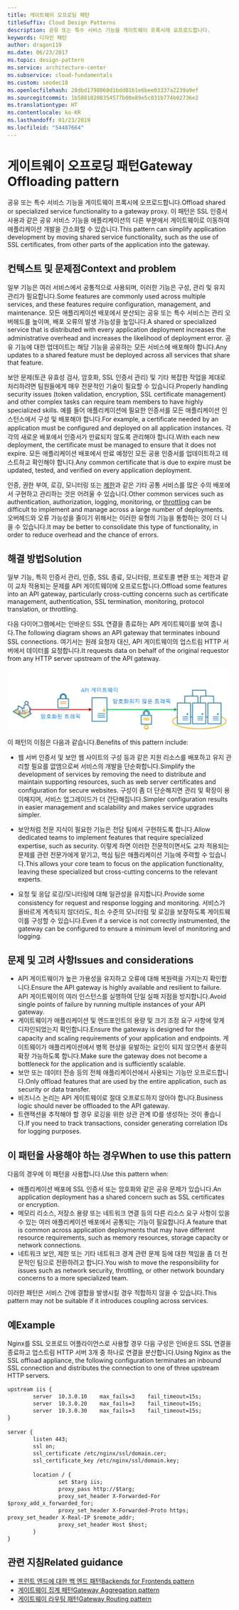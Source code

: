 ```yaml
---
title: 게이트웨이 오프로딩 패턴
titleSuffix: Cloud Design Patterns
description: 공유 또는 특수 서비스 기능을 게이트웨이 프록시에 오프로드합니다.
keywords: 디자인 패턴
author: dragon119
ms.date: 06/23/2017
ms.topic: design-pattern
ms.service: architecture-center
ms.subservice: cloud-fundamentals
ms.custom: seodec18
ms.openlocfilehash: 28dbd1798060d1bdd01b1e6bee03337a2239a9ef
ms.sourcegitcommit: 1b50810208354577b00e89e5c031b774b02736e2
ms.translationtype: HT
ms.contentlocale: ko-KR
ms.lasthandoff: 01/23/2019
ms.locfileid: "54487664"
---
```

# <a name="gateway-offloading-pattern"></a><span data-ttu-id="c0ad3-104">게이트웨이 오프로딩 패턴</span><span class="sxs-lookup"><span data-stu-id="c0ad3-104">Gateway Offloading pattern</span></span>

<span data-ttu-id="c0ad3-105">공유 또는 특수 서비스 기능을 게이트웨이 프록시에 오프로드합니다.</span><span class="sxs-lookup"><span data-stu-id="c0ad3-105">Offload shared or specialized service functionality to a gateway proxy.</span></span> <span data-ttu-id="c0ad3-106">이 패턴은 SSL 인증서 사용과 같은 공유 서비스 기능을 애플리케이션의 다른 부분에서 게이트웨이로 이동하여 애플리케이션 개발을 간소화할 수 있습니다.</span><span class="sxs-lookup"><span data-stu-id="c0ad3-106">This pattern can simplify application development by moving shared service functionality, such as the use of SSL certificates, from other parts of the application into the gateway.</span></span>

## <a name="context-and-problem"></a><span data-ttu-id="c0ad3-107">컨텍스트 및 문제점</span><span class="sxs-lookup"><span data-stu-id="c0ad3-107">Context and problem</span></span>

<span data-ttu-id="c0ad3-108">일부 기능은 여러 서비스에서 공통적으로 사용되며, 이러한 기능은 구성, 관리 및 유지 관리가 필요합니다.</span><span class="sxs-lookup"><span data-stu-id="c0ad3-108">Some features are commonly used across multiple services, and these features require configuration, management, and maintenance.</span></span> <span data-ttu-id="c0ad3-109">모든 애플리케이션 배포에서 분산되는 공유 또는 특수 서비스는 관리 오버헤드를 높이며, 배포 오류의 발생 가능성을 높입니다.</span><span class="sxs-lookup"><span data-stu-id="c0ad3-109">A shared or specialized service that is distributed with every application deployment increases the administrative overhead and increases the likelihood of deployment error.</span></span> <span data-ttu-id="c0ad3-110">공유 기능에 대한 업데이트는 해당 기능을 공유하는 모든 서비스에 배포해야 합니다.</span><span class="sxs-lookup"><span data-stu-id="c0ad3-110">Any updates to a shared feature must be deployed across all services that share that feature.</span></span>

<span data-ttu-id="c0ad3-111">보안 문제(토큰 유효성 검사, 암호화, SSL 인증서 관리) 및 기타 복잡한 작업을 제대로 처리하려면 팀원들에게 매우 전문적인 기술이 필요할 수 있습니다.</span><span class="sxs-lookup"><span data-stu-id="c0ad3-111">Properly handling security issues (token validation, encryption, SSL certificate management) and other complex tasks can require team members to have highly specialized skills.</span></span> <span data-ttu-id="c0ad3-112">예를 들어 애플리케이션에 필요한 인증서를 모든 애플리케이션 인스턴스에서 구성 및 배포해야 합니다.</span><span class="sxs-lookup"><span data-stu-id="c0ad3-112">For example, a certificate needed by an application must be configured and deployed on all application instances.</span></span> <span data-ttu-id="c0ad3-113">각각의 새로운 배포에서 인증서가 만료되지 않도록 관리해야 합니다.</span><span class="sxs-lookup"><span data-stu-id="c0ad3-113">With each new deployment, the certificate must be managed to ensure that it does not expire.</span></span> <span data-ttu-id="c0ad3-114">모든 애플리케이션 배포에서 만료 예정인 모든 공용 인증서를 업데이트하고 테스트하고 확인해야 합니다.</span><span class="sxs-lookup"><span data-stu-id="c0ad3-114">Any common certificate that is due to expire must be updated, tested, and verified on every application deployment.</span></span>

<span data-ttu-id="c0ad3-115">인증, 권한 부여, 로깅, 모니터링 또는 [제한](./throttling.md)과 같은 기타 공통 서비스를 많은 수의 배포에서 구현하고 관리하는 것은 어려울 수 있습니다.</span><span class="sxs-lookup"><span data-stu-id="c0ad3-115">Other common services such as authentication, authorization, logging, monitoring, or [throttling](./throttling.md) can be difficult to implement and manage across a large number of deployments.</span></span> <span data-ttu-id="c0ad3-116">오버헤드와 오류 가능성을 줄이기 위해서는 이러한 유형의 기능을 통합하는 것이 더 나을 수 있습니다.</span><span class="sxs-lookup"><span data-stu-id="c0ad3-116">It may be better to consolidate this type of functionality, in order to reduce overhead and the chance of errors.</span></span>

## <a name="solution"></a><span data-ttu-id="c0ad3-117">해결 방법</span><span class="sxs-lookup"><span data-stu-id="c0ad3-117">Solution</span></span>

<span data-ttu-id="c0ad3-118">일부 기능, 특히 인증서 관리, 인증, SSL 종료, 모니터링, 프로토콜 변환 또는 제한과 같이 교차 적용되는 문제를 API 게이트웨이에 오프로드합니다.</span><span class="sxs-lookup"><span data-stu-id="c0ad3-118">Offload some features into an API gateway, particularly cross-cutting concerns such as certificate management, authentication, SSL termination, monitoring, protocol translation, or throttling.</span></span>

<span data-ttu-id="c0ad3-119">다음 다이어그램에서는 인바운드 SSL 연결을 종료하는 API 게이트웨이를 보여 줍니다.</span><span class="sxs-lookup"><span data-stu-id="c0ad3-119">The following diagram shows an API gateway that terminates inbound SSL connections.</span></span> <span data-ttu-id="c0ad3-120">여기서는 원래 요청자 대신, API 게이트웨이의 업스트림 HTTP 서버에서 데이터를 요청합니다.</span><span class="sxs-lookup"><span data-stu-id="c0ad3-120">It requests data on behalf of the original requestor from any HTTP server upstream of the API gateway.</span></span>

 ![게이트웨이 오프로딩 패턴의 다이어그램](./_images/gateway-offload.png)

<span data-ttu-id="c0ad3-122">이 패턴의 이점은 다음과 같습니다.</span><span class="sxs-lookup"><span data-stu-id="c0ad3-122">Benefits of this pattern include:</span></span>

- <span data-ttu-id="c0ad3-123">웹 서버 인증서 및 보안 웹 사이트의 구성 등과 같은 지원 리소스를 배포하고 유지 관리할 필요를 없앰으로써 서비스의 개발을 단순화합니다.</span><span class="sxs-lookup"><span data-stu-id="c0ad3-123">Simplify the development of services by removing the need to distribute and maintain supporting resources, such as web server certificates and configuration for secure websites.</span></span> <span data-ttu-id="c0ad3-124">구성이 좀 더 단순해지면 관리 및 확장이 용이해지며, 서비스 업그레이드가 더 간단해집니다.</span><span class="sxs-lookup"><span data-stu-id="c0ad3-124">Simpler configuration results in easier management and scalability and makes service upgrades simpler.</span></span>

- <span data-ttu-id="c0ad3-125">보안처럼 전문 지식이 필요한 기능은 전담 팀에서 구현하도록 합니다.</span><span class="sxs-lookup"><span data-stu-id="c0ad3-125">Allow dedicated teams to implement features that require specialized expertise, such as security.</span></span> <span data-ttu-id="c0ad3-126">이렇게 하면 이러한 전문적이면서도 교차 적용되는 문제를 관련 전문가에게 맡기고, 핵심 팀은 애플리케이션 기능에 주력할 수 있습니다.</span><span class="sxs-lookup"><span data-stu-id="c0ad3-126">This allows your core team to focus on the application functionality, leaving these specialized but cross-cutting concerns to the relevant experts.</span></span>

- <span data-ttu-id="c0ad3-127">요청 및 응답 로깅/모니터링에 대해 일관성을 유지합니다.</span><span class="sxs-lookup"><span data-stu-id="c0ad3-127">Provide some consistency for request and response logging and monitoring.</span></span> <span data-ttu-id="c0ad3-128">서비스가 올바르게 계측되지 않더라도, 최소 수준의 모니터링 및 로깅을 보장하도록 게이트웨이를 구성할 수 있습니다.</span><span class="sxs-lookup"><span data-stu-id="c0ad3-128">Even if a service is not correctly instrumented, the gateway can be configured to ensure a minimum level of monitoring and logging.</span></span>

## <a name="issues-and-considerations"></a><span data-ttu-id="c0ad3-129">문제 및 고려 사항</span><span class="sxs-lookup"><span data-stu-id="c0ad3-129">Issues and considerations</span></span>

- <span data-ttu-id="c0ad3-130">API 게이트웨이가 높은 가용성을 유지하고 오류에 대해 복원력을 가지는지 확인합니다.</span><span class="sxs-lookup"><span data-stu-id="c0ad3-130">Ensure the API gateway is highly available and resilient to failure.</span></span> <span data-ttu-id="c0ad3-131">API 게이트웨이의 여러 인스턴스를 실행하여 단일 실패 지점을 방지합니다.</span><span class="sxs-lookup"><span data-stu-id="c0ad3-131">Avoid single points of failure by running multiple instances of your API gateway.</span></span>
- <span data-ttu-id="c0ad3-132">게이트웨이가 애플리케이션 및 엔드포인트의 용량 및 크기 조정 요구 사항에 맞게 디자인되었는지 확인합니다.</span><span class="sxs-lookup"><span data-stu-id="c0ad3-132">Ensure the gateway is designed for the capacity and scaling requirements of your application and endpoints.</span></span> <span data-ttu-id="c0ad3-133">게이트웨이가 애플리케이션에서 병목 현상을 유발하는 요인이 되지 않으면서 충분히 확장 가능하도록 합니다.</span><span class="sxs-lookup"><span data-stu-id="c0ad3-133">Make sure the gateway does not become a bottleneck for the application and is sufficiently scalable.</span></span>
- <span data-ttu-id="c0ad3-134">보안 또는 데이터 전송 등의 전체 애플리케이션에서 사용되는 기능만 오프로드합니다.</span><span class="sxs-lookup"><span data-stu-id="c0ad3-134">Only offload features that are used by the entire application, such as security or data transfer.</span></span>
- <span data-ttu-id="c0ad3-135">비즈니스 논리는 API 게이트웨이로 절대 오프로드하지 않아야 합니다.</span><span class="sxs-lookup"><span data-stu-id="c0ad3-135">Business logic should never be offloaded to the API gateway.</span></span>
- <span data-ttu-id="c0ad3-136">트랜잭션을 추적해야 할 경우 로깅을 위한 상관 관계 ID를 생성하는 것이 좋습니다.</span><span class="sxs-lookup"><span data-stu-id="c0ad3-136">If you need to track transactions, consider generating correlation IDs for logging purposes.</span></span>

## <a name="when-to-use-this-pattern"></a><span data-ttu-id="c0ad3-137">이 패턴을 사용해야 하는 경우</span><span class="sxs-lookup"><span data-stu-id="c0ad3-137">When to use this pattern</span></span>

<span data-ttu-id="c0ad3-138">다음의 경우에 이 패턴을 사용합니다.</span><span class="sxs-lookup"><span data-stu-id="c0ad3-138">Use this pattern when:</span></span>

- <span data-ttu-id="c0ad3-139">애플리케이션 배포에 SSL 인증서 또는 암호화와 같은 공유 문제가 있습니다.</span><span class="sxs-lookup"><span data-stu-id="c0ad3-139">An application deployment has a shared concern such as SSL certificates or encryption.</span></span>
- <span data-ttu-id="c0ad3-140">메모리 리소스, 저장소 용량 또는 네트워크 연결 등의 다른 리소스 요구 사항이 있을 수 있는 여러 애플리케이션 배포에서 공통되는 기능이 필요합니다.</span><span class="sxs-lookup"><span data-stu-id="c0ad3-140">A feature that is common across application deployments that may have different resource requirements, such as memory resources, storage capacity or network connections.</span></span>
- <span data-ttu-id="c0ad3-141">네트워크 보안, 제한 또는 기타 네트워크 경계 관련 문제 등에 대한 책임을 좀 더 전문적인 팀으로 전환하려고 합니다.</span><span class="sxs-lookup"><span data-stu-id="c0ad3-141">You wish to move the responsibility for issues such as network security, throttling, or other network boundary concerns to a more specialized team.</span></span>

<span data-ttu-id="c0ad3-142">이러한 패턴은 서비스 간에 결합을 발생시킬 경우 적합하지 않을 수 있습니다.</span><span class="sxs-lookup"><span data-stu-id="c0ad3-142">This pattern may not be suitable if it introduces coupling across services.</span></span>

## <a name="example"></a><span data-ttu-id="c0ad3-143">예</span><span class="sxs-lookup"><span data-stu-id="c0ad3-143">Example</span></span>

<span data-ttu-id="c0ad3-144">Nginx를 SSL 오프로드 어플라이언스로 사용할 경우 다음 구성은 인바운드 SSL 연결을 종료하고 업스트림 HTTP 서버 3개 중 하나로 연결을 분산합니다.</span><span class="sxs-lookup"><span data-stu-id="c0ad3-144">Using Nginx as the SSL offload appliance, the following configuration terminates an inbound SSL connection and distributes the connection to one of three upstream HTTP servers.</span></span>

```console
upstream iis {
        server  10.3.0.10    max_fails=3    fail_timeout=15s;
        server  10.3.0.20    max_fails=3    fail_timeout=15s;
        server  10.3.0.30    max_fails=3    fail_timeout=15s;
}

server {
        listen 443;
        ssl on;
        ssl_certificate /etc/nginx/ssl/domain.cer;
        ssl_certificate_key /etc/nginx/ssl/domain.key;

        location / {
                set $targ iis;
                proxy_pass http://$targ;
                proxy_set_header X-Forwarded-For $proxy_add_x_forwarded_for;
                proxy_set_header X-Forwarded-Proto https;
proxy_set_header X-Real-IP $remote_addr;
                proxy_set_header Host $host;
        }
}
```

## <a name="related-guidance"></a><span data-ttu-id="c0ad3-145">관련 지침</span><span class="sxs-lookup"><span data-stu-id="c0ad3-145">Related guidance</span></span>

- [<span data-ttu-id="c0ad3-146">프런트 엔드에 대한 백 엔드 패턴</span><span class="sxs-lookup"><span data-stu-id="c0ad3-146">Backends for Frontends pattern</span></span>](./backends-for-frontends.md)
- [<span data-ttu-id="c0ad3-147">게이트웨이 집계 패턴</span><span class="sxs-lookup"><span data-stu-id="c0ad3-147">Gateway Aggregation pattern</span></span>](./gateway-aggregation.md)
- [<span data-ttu-id="c0ad3-148">게이트웨이 라우팅 패턴</span><span class="sxs-lookup"><span data-stu-id="c0ad3-148">Gateway Routing pattern</span></span>](./gateway-routing.md)
